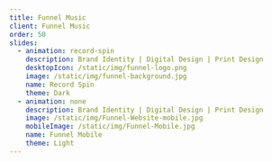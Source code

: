 ```yaml
---
title: Funnel Music
client: Funnel Music
order: 50
slides:
  - animation: record-spin
    description: Brand Identity | Digital Design | Print Design
    desktopIcon: /static/img/funnel-logo.png
    image: /static/img/funnel-background.jpg
    name: Record Spin
    theme: Dark
  - animation: none
    description: Brand Identity | Digital Design | Print Design
    image: /static/img/Funnel-Website-mobile.jpg
    mobileImage: /static/img/Funnel-Mobile.jpg
    name: Funnel Mobile
    theme: Light
---
```


